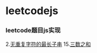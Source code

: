 # leetcodejs
### leetcode题目js实现
2.<a href="https://github.com/Aprilday/leetcodejs/blob/master/无重复字符的最长子串.md" target="_blank">无重复字符的最长子串</a>
15.<a href="https://github.com/Aprilday/leetcodejs/blob/master/三数之和.md" target="_blank">三数之和</a>
